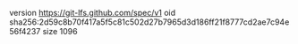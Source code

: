 version https://git-lfs.github.com/spec/v1
oid sha256:2d59c8b70f417a5f5c81c502d27b7965d3d186ff21f8777cd2ae7c94e56f4237
size 1096
